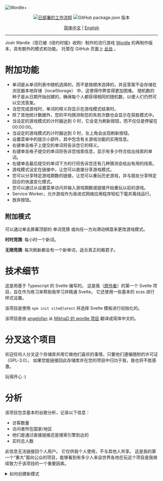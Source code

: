 ![Wordle+](https://raw.githubusercontent.com/angelofan/wordle/main/public/img/og_1200x630.png)
<div align="center">
  <a href="https://angelofan.github.io/wordle/" ><img src="https://github.com/angelofan/wordle/workflows/Publish/badge.svg?branch=main" alt="已部署的工作流程"/></a>
  <img src="https://img.shields.io/github/package-json/v/angelofan/wordle" alt="GitHub package.json 版本" />
</div>

<p align="center">
  <a href="https://github.com/angelofan/wordle/blob/main/README.md">简体中文</a> | <a href="https://github.com/angelofan/wordle/blob/main/README_en.md">English</a>
</p>

---

Josh Wardle（现已被《纽约时报》收购）制作的流行游戏 [Wordle](https://www.nytimes.com/games/wordle/) 的再制作版本，具有额外的模式和功能。
托管在 GitHub 页面上 [此处](https://angelofan.github.io/wordle/) 。

# 附加功能
- 单词是从单词列表中随机选择的，而不是按顺序选择的，并且答案不会存储在 浏览器本地存储（localStorage） 中，这使得作弊变得更加困难。 随机数的种子是从日期开始创建的，确保每个人都获得相同的随机数，以便人们仍然可以交流答案。
- 当您完成游戏时，单词的释义将显示在游戏模式结束时。
- 除了其他统计数据外，您的平均猜测和您的失败次数也会显示在获胜模式中。
- 当设定的游戏模式的计时器达到 0 时，它会变为刷新按钮，而不仅仅是停留在 00:00:00。
- 当设定的游戏模式的计时器达到 0 时，左上角会出现刷新按钮。
- 设置菜单中的提示小部件，其中包含有关游戏功能的实用信息。
- 右键单击格子上提交的单词将告诉您它的释义。
- 右键单击格子提交的单词将告诉您线索信息，显示有多少符合给出线索的单词。
- 右键单击最后提交的单词下方的行将告诉您还有几种猜测会给出有用的线索。
- 游戏模式设定在链接中，让您可以直接分享游戏模式。
- 您可以分享特定游戏期数的链接，让您可以重玩历史游戏，并与朋友分享特定回合的快速变化模式。
- 您可以通过从设置菜单访问并输入游戏期数或链接开始重玩以前的游戏。
- Service Worker，允许游戏作为渐进式网络应用程序轻松下载并离线运行。
- 放弃按钮。

## 附加模式
可以通过单击屏幕顶部的 单词竞猜 或向任一方向滑动棋盘来更改游戏模式。

**时时竞猜**: 每小时一个新词。

**无限竞猜**: 每次刷新都会有一个新单词，适合真正的瘾君子。

# 技术细节
这是用基于 Typescript 的 Svelte 编写的。 这是我（[原作者](https://github.com/MikhaD)）的第一个 Svelte 项目，旨在作为练习来帮助我学习并精通 Svelte。 它还使用一些基本的 scss 进行样式设置。

该项目是使用 `npm init vite@latest` 并选择 Svelte 模板进行初始化的。

该项目是由 [angelofan](https://github.com/angelofan) 从 [MikhaD 的 wordle 项目](https://github.com/MikhaD/wordle/) 翻译成简体中文的。

# 分叉这个项目
欢迎任何人分叉这个存储库并用它做他们喜欢的事情，只要他们遵循随附的许可证（GPL-3.0）。
如果您能链接回此存储库并在您的项目中归功于我，我也将不胜感激。

玩得开心 :)

# 分析
该项目包含基本的谷歌分析，记录以下信息：
- 访客数量
- 访问者所在国家/地区
- 他们是通过直接链接还是搜索引擎到达的
- 实时总人数

此信息无法链接回个人用户。 它仅供我个人使用，不与其他人共享。 这是我的第一个“重大”面向公众的项目，能够看到有多少人来自世界各地在玩这个项目是我继续致力于该项目的一个重要因素。

<details>
<summary>如何创建新模式</summary>

- 将模式名称添加到 `enums.ts` 中 GameMode 枚举的 **最后面**
- 在 `utils.ts` 的 newSeed 函数中添加该模式的案例
- 将 ModeData 对象添加到 `utils.ts` 中的 modeData 模式数组中
</details>
